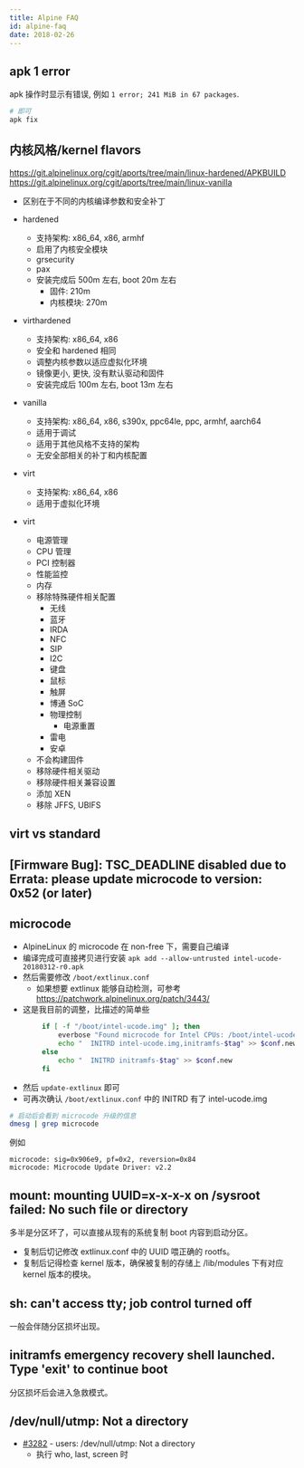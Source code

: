 ```yaml
---
title: Alpine FAQ
id: alpine-faq
date: 2018-02-26
---
```


## apk 1 error
apk 操作时显示有错误, 例如 `1 error; 241 MiB in 67 packages`.

```bash
# 即可
apk fix
```

## 内核风格/kernel flavors
https://git.alpinelinux.org/cgit/aports/tree/main/linux-hardened/APKBUILD
https://git.alpinelinux.org/cgit/aports/tree/main/linux-vanilla

* 区别在于不同的内核编译参数和安全补丁
* hardened
  * 支持架构: x86_64, x86, armhf
  * 启用了内核安全模块
  * grsecurity
  * pax
  * 安装完成后 500m 左右, boot 20m 左右
    * 固件: 210m
    * 内核模块: 270m
* virthardened
  * 支持架构: x86_64, x86
  * 安全和 hardened 相同
  * 调整内核参数以适应虚拟化环境
  * 镜像更小, 更快, 没有默认驱动和固件
  * 安装完成后 100m 左右, boot 13m 左右
* vanilla
  * 支持架构: x86_64, x86, s390x, ppc64le, ppc, armhf, aarch64
  * 适用于调试
  * 适用于其他风格不支持的架构
  * 无安全部相关的补丁和内核配置
* virt
  * 支持架构: x86_64, x86
  * 适用于虚拟化环境


* virt
  * 电源管理
  * CPU 管理
  * PCI 控制器
  * 性能监控
  * 内存
  * 移除特殊硬件相关配置
    * 无线
    * 蓝牙
    * IRDA
    * NFC
    * SIP
    * I2C
    * 键盘
    * 鼠标
    * 触屏
    * 博通 SoC
    * 物理控制
      * 电源重置
    * 雷电
    * 安卓
  * 不会构建固件
  * 移除硬件相关驱动
  * 移除硬件相关兼容设置
  * 添加 XEN
  * 移除 JFFS, UBIFS


## virt vs standard

## [Firmware Bug]: TSC_DEADLINE disabled due to Errata: please update microcode to version: 0x52 (or later)

## microcode
* AlpineLinux 的 microcode 在 non-free 下，需要自己编译
* 编译完成可直接拷贝进行安装 `apk add --allow-untrusted intel-ucode-20180312-r0.apk`
* 然后需要修改 `/boot/extlinux.conf`
  * 如果想要 extlinux 能够自动检测，可参考 https://patchwork.alpinelinux.org/patch/3443/
* 这是我目前的调整，比描述的简单些
```bash
		if [ -f "/boot/intel-ucode.img" ]; then
			everbose "Found microcode for Intel CPUs: /boot/intel-ucode.img"
			echo "  INITRD intel-ucode.img,initramfs-$tag" >> $conf.new
		else
			echo "  INITRD initramfs-$tag" >> $conf.new
		fi
```
* 然后 `update-extlinux` 即可
* 可再次确认 `/boot/extlinux.conf` 中的 INITRD 有了 intel-ucode.img

```bash
# 启动后会看到 microcode 升级的信息
dmesg | grep microcode
```

例如

```
microcode: sig=0x906e9, pf=0x2, reversion=0x84
microcode: Microcode Update Driver: v2.2
```

## mount: mounting UUID=x-x-x-x on /sysroot failed: No such file or directory

多半是分区坏了，可以直接从现有的系统复制 boot 内容到启动分区。

* 复制后切记修改 extlinux.conf 中的 UUID 喂正确的 rootfs。
* 复制后记得检查 kernel 版本，确保被复制的存储上 /lib/modules 下有对应 kernel 版本的模块。

## sh: can't access tty; job control turned off
一般会伴随分区损坏出现。


## initramfs emergency recovery shell launched. Type 'exit' to continue boot
分区损坏后会进入急救模式。


## /dev/null/utmp: Not a directory
* [#3282](https://bugs.alpinelinux.org/issues/3282) - users: /dev/null/utmp: Not a directory
  * 执行 who, last, screen 时
